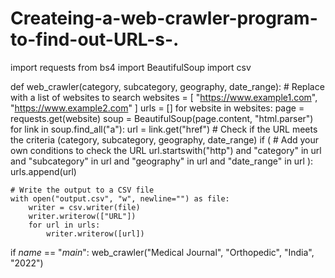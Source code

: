 # Createing-a-web-crawler-program-to-find-out-URL-s-.
import requests
from bs4 import BeautifulSoup
import csv

def web_crawler(category, subcategory, geography, date_range):
    # Replace with a list of websites to search
    websites = [
        "https://www.example1.com",
        "https://www.example2.com"
    ]
    urls = []
    for website in websites:
        page = requests.get(website)
        soup = BeautifulSoup(page.content, "html.parser")
        for link in soup.find_all("a"):
            url = link.get("href")
            # Check if the URL meets the criteria (category, subcategory, geography, date_range)
            if (
                # Add your own conditions to check the URL
                url.startswith("http")
                and "category" in url
                and "subcategory" in url
                and "geography" in url
                and "date_range" in url
            ):
                urls.append(url)

    # Write the output to a CSV file
    with open("output.csv", "w", newline="") as file:
        writer = csv.writer(file)
        writer.writerow(["URL"])
        for url in urls:
            writer.writerow([url])

if _name_ == "_main_":
    web_crawler("Medical Journal", "Orthopedic", "India", "2022")
